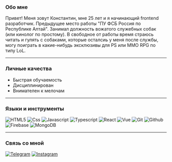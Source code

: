 

### Обо мне
Привет! Меня зовут Константин, мне 25 лет и я начинающий frontend разработчик.
Предыдущее место работы "ПУ ФСБ Россия по Республике Алтай". Занимал должность вожатого служебных собак (или кинолог по простому). В свободное от работы время страюсь читать и гулять с собаками, которые осталсиь у меня после службы, могу поиграть в какие-нибудь эксклюзивы для PS или MMO RPG по типу LoL.
<hr>

### Личные качества
<ul>
 <li>Быстрая обучаемость
 <li>Дисциплинирован
 <li>Внимателен к мелочам
</ul>

<hr>

### Языки и инструменты

![HTML5](https://img.shields.io/badge/-HTML-090909?style=for-the-badge&logo=HTML5)
![Css](https://img.shields.io/badge/-Css-090909?style=for-the-badge&logo=CSS3&logoColor=4F4FD9)
![Javascript](https://img.shields.io/badge/-Javascript-090909?style=for-the-badge&logo=Javascript&logoColor=FFBF40)
![Typescript](https://img.shields.io/badge/-Typescript-090909?style=for-the-badge&logo=Typescript)
![React](https://img.shields.io/badge/-React-090909?style=for-the-badge&logo=React)
![Vue](https://img.shields.io/badge/-Vue-090909?style=for-the-badge&logo=V&logoColor=329000)
![Git](https://img.shields.io/badge/-Git-090909?style=for-the-badge&logo=Git)
![Github](https://img.shields.io/badge/-GitHub-090909?style=for-the-badge&logo=GitHub)
![Firebase](https://img.shields.io/badge/-Firebase-090909?style=for-the-badge&logo=Firebase)
![MongoDB](https://img.shields.io/badge/-MongoDB-090909?style=for-the-badge&logo=MongoDB)

<hr>

### Связь со мной
[![Telegram](https://img.shields.io/badge/-Telega-090909?style=for-the-badge&logo=Telegram)](https://t.me/CRXWW)
[![Instagram](https://img.shields.io/badge/-Insta-090909?style=for-the-badge&logo=Instagram)](https://www.instagram.com/kk.abramov/)